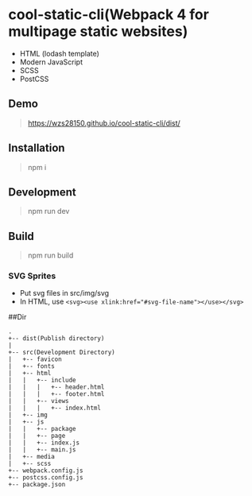 # cool-static-cli(Webpack 4 for multipage static websites)
* HTML (lodash template)
* Modern JavaScript
* SCSS
* PostCSS

## Demo
> https://wzs28150.github.io/cool-static-cli/dist/
## Installation
> npm i
## Development
> npm run dev
## Build
> npm run  build
### SVG Sprites
* Put svg files in src/img/svg
* In HTML, use `<svg><use xlink:href="#svg-file-name"></use></svg>`

##Dir
```
.
+-- dist(Publish directory)
|
+-- src(Development Directory)
|   +-- favicon
|   +-- fonts
|   +-- html
|   |   +-- include
|   |   |   +-- header.html
|   |   |   +-- footer.html
|   |   +-- views
|   |   |   +-- index.html
|   +-- img
|   +-- js
|   |   +-- package
|   |   +-- page
|   |   +-- index.js
|   |   +-- main.js
|   +-- media
|   +-- scss
+-- webpack.config.js
+-- postcss.config.js
+-- package.json

```

